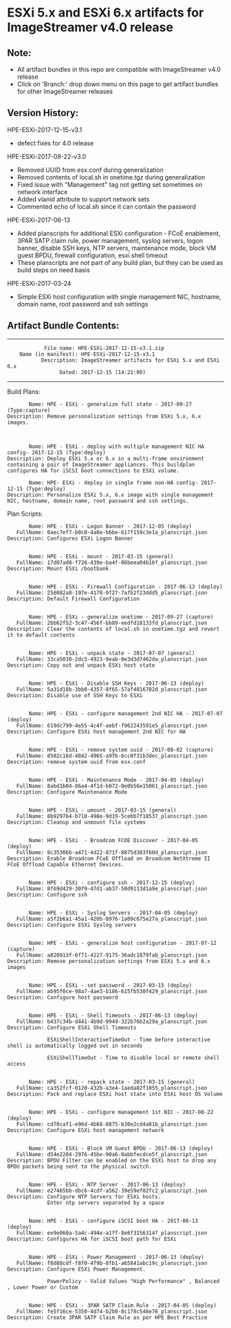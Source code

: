 # ESXi 5.x and ESXi 6.x artifacts for ImageStreamer v4.0 release
## Note:
- All artifact bundles in this repo are compatible with ImageStreamer v4.0 release
- Click on 'Branch:' drop down menu on this page to get artifact bundles for other ImageStreamer releases

## Version History:

HPE-ESXi-2017-12-15-v3.1
   - defect fixes for 4.0 release

HPE-ESXi-2017-08-22-v3.0
   - Removed UUID from esx.conf during generalization
   - Removed contents of local.sh in onetime.tgz during generalization
   - Fixed issue with "Management" tag not getting set sometimes on network interface
   - Added vlanid attribute to support network sets   
   - Commented echo of local.sh since it can contain the password

HPE-ESXi-2017-06-13
   - Added planscripts for additional ESXi configuration - FCoE enablement, 3PAR SATP claim rule, power management, syslog servers, logon banner, disable SSH keys, NTP servers, maintenance mode, block VM guest BPDU, firewall configuration, esxi shell timeout
   - These planscripts are not part of any build plan, but they can be used as build steps on need basis 

HPE-ESXi-2017-03-24
   - Simple ESXi host configuration with single management NIC, hostname, domain name, root password and ssh settings
   

## Artifact Bundle Contents:

--------------------------------------------------------------------------------

	            File name: HPE-ESXi-2017-12-15-v3.1.zip
		Name (in manifest): HPE-ESXi-2017-12-15-v3.1
		       Description: ImageStreamer artifacts for ESXi 5.x and ESXi 6.x
		             Dated: 2017-12-15 (14:21:00)

--------------------------------------------------------------------------------

Build Plans:

	       Name: HPE - ESXi - generalize full state - 2017-09-27 (Type:capture)
	Description: Remove personalization settings from ESXi 5.x, 6.x images.
	             


	       Name: HPE - ESXi - deploy with multiple management NIC HA config- 2017-12-15 (Type:deploy)
	Description: Deploy ESXi 5.x or 6.x in a multi-frame environment containing a pair of ImageStreamer appliances. This buildplan configures HA for iSCSI boot connections to ESXi volume. 

	       Name: HPE- ESXi - deploy in single frame non-HA config- 2017-12-15 (Type:deploy)
	Description: Personalize ESXi 5.x, 6.x image with single management NIC, hostname, domain name, root password and ssh settings. 


Plan Scripts:

	       Name: HPE - ESXi - Logon Banner - 2017-12-05 (deploy)
	   FullName: 0aec7ef7-b0c0-4a0e-b6be-617f159c3e1a_planscript.json
	Description: Configures ESXi Logon Banner


	       Name: HPE - ESXi - mount - 2017-03-15 (general)
	   FullName: 17d07ad8-f726-439e-ba4f-06beea04b16f_planscript.json
	Description: Mount ESXi /bootbank


	       Name: HPE - ESXi - Firewall Configuration - 2017-06-13 (deploy)
	   FullName: 256082a8-197e-4178-9f27-7afb2f23ddd5_planscript.json
	Description: Default Firewall Configuration


	       Name: HPE - ESXi - generalize onetime - 2017-09-27 (capture)
	   FullName: 2bb62f52-3c47-456f-bb89-eedfd18133fd_planscript.json
	Description: Clear the contents of local.sh in onetime.tgz and revert it to default contents


	       Name: HPE - ESXi - unpack state - 2017-07-07 (general)
	   FullName: 33ca5038-2dc5-4923-9eab-8e3d3d7462da_planscript.json
	Description: Copy out and unpack ESXi host state


	       Name: HPE - ESXi - Disable SSH Keys - 2017-06-13 (deploy)
	   FullName: 5a31d18b-3bb0-4357-8f65-57af4816702d_planscript.json
	Description: Disable use of SSH Keys to ESXi


	       Name: HPE - ESXi - configure management 2nd NIC HA - 2017-07-07 (deploy)
	   FullName: 619dc799-4e55-4c4f-aebf-f962243591e5_planscript.json
	Description: Configure ESXi host management 2nd NIC for HA


	       Name: HPE - ESXi - remove system uuid - 2017-08-02 (capture)
	   FullName: 8502c16d-4842-4965-a9fb-6cc0f31b3dec_planscript.json
	Description: remove system uuid from esx.conf


	       Name: HPE - ESXi - Maintenance Mode - 2017-04-05 (deploy)
	   FullName: 8abd1b04-86a4-4f1d-b072-0e0b56e15061_planscript.json
	Description: Configure Maintenance Mode


	       Name: HPE - ESXi - umount - 2017-03-15 (general)
	   FullName: 8b929764-b718-498e-9d19-5cebb7f18537_planscript.json
	Description: Cleanup and unmount file systems


	       Name: HPE - ESXi  - Broadcom FCOE Discover - 2017-04-05 (deploy)
	   FullName: 8c35306b-a471-4d22-871f-8875d303f60d_planscript.json
	Description: Enable Broadcom FCoE Offload on Broadcom NetXtreme II FCoE Offload Capable Ethernet Devices.


	       Name: HPE - ESXi - configure ssh - 2017-12-15 (deploy)
	   FullName: 8f69d429-30f9-47d1-ab37-50d9113d1a9e_planscript.json
	Description: Configure ssh


	       Name: HPE - ESXi - Syslog Servers - 2017-04-05 (deploy)
	   FullName: a5f2b6a1-45a1-420b-8976-1a09c675e27a_planscript.json
	Description: Configure ESXi Syslog servers


	       Name: HPE - ESXi - generalize host configuration - 2017-07-12 (capture)
	   FullName: a820913f-6f71-4227-9175-36adc1879fab_planscript.json
	Description: Remove personalization settings from ESXi 5.x and 6.x images


	       Name: HPE - ESXi - set password - 2017-03-15 (deploy)
	   FullName: ab95f0ce-98a7-4ae3-b186-615fb530f429_planscript.json
	Description: Configure host password


	       Name: HPE - ESXi - Shell Timeouts - 2017-06-13 (deploy)
	   FullName: b437c34b-d441-4b9d-9949-322b76b2a29a_planscript.json
	Description: Configure ESXi Shell Timeouts
	             
	             ESXiShellInteractiveTimeOut - Time before interactive shell is automatically logged out in seconds
	             
	             ESXiShellTimeOut - Time to disable local or remote shell access


	       Name: HPE - ESXi - repack state - 2017-03-15 (general)
	   FullName: ca352fcf-0120-432b-a3e4-1aeda82f1055_planscript.json
	Description: Pack and replace ESXi host state into ESXi host OS Volume


	       Name: HPE - ESXi - configure management 1st NIC - 2017-08-22 (deploy)
	   FullName: cd78caf1-e96d-4b68-8875-b30e2cd4a81b_planscript.json
	Description: Configure ESXi host management network


	       Name: HPE - ESXi - Block VM Guest BPDU - 2017-06-13 (deploy)
	   FullName: d54e2204-2976-45be-90a6-0abbfecdce5f_planscript.json
	Description: BPDU Filter can be enabled on the ESXi host to drop any BPDU packets being sent to the physical switch.


	       Name: HPE - ESXi - NTP Server - 2017-06-13 (deploy)
	   FullName: e27465bb-dbc6-4cdf-a562-39e59ef02fc2_planscript.json
	Description: Configure NTP Servers for ESXi hosts.
	             Enter ntp servers separated by a space


	       Name: HPE - ESXi - configure iSCSI boot HA - 2017-06-13 (deploy)
	   FullName: ee9e060a-5a4c-494e-a1ff-8e6f3156314f_planscript.json
	Description: Configures HA for iSCSI boot path for ESXi


	       Name: HPE - ESXi - Power Management - 2017-06-13 (deploy)
	   FullName: f8d88cdf-f8f0-4f9b-8fb1-a65841abc19c_planscript.json
	Description: Configure ESXi Power Management.
	             
	             PowerPolicy - Valid Values "High Performance" , Balanced , Lower Power or Custom


	       Name: HPE - ESXi - 3PAR SATP Claim Rule - 2017-04-05 (deploy)
	   FullName: fe5f16ce-5350-4d74-b2b0-8c178c548e76_planscript.json
	Description: Create 3PAR SATP Claim Rule as per HPE Best Practice



